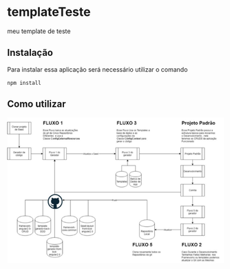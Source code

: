 # templateTeste
meu template de teste

## Instalação
Para instalar essa aplicação será necessário utilizar o comando
```
npm install
```

## Como utilizar
![descrição da imagem](https://raw.githubusercontent.com/wilsonsantosnet/solution-base-ddd-project-with-gerador-empty/main/flow.png)
